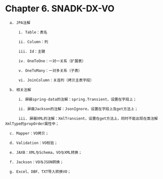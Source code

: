 # Chapter 6. SNADK-DX-VO

      a. JPA注解

          i. Table：表名

          ii. Column：列

          iii. Id：主键

          iv. OneToOne：一对一关系（扩展表）

          v. OneToMany：一对多关系（子表）

          vi. JoinColumn：关连列（拷贝主表字段）

      b. 相关注解

          i. 屏蔽spring-data的注解：spring.Transient，设置在字段上；

          ii. 屏蔽Jackson的注解：JsonIgnore，设置在字段上及get方法上；

          iii. 屏蔽XML的注解：XmlTransient，设置在get方法上，同时不能出现在类注解XmlType的propOrder属性中；

      c. Mapper：VO拷贝；

      d. Validation：VO校验；

      e. JAXB：XML与Schema，VO与XML转换；

      f. Jackson：VO与JSON转换；

      g. Excel、DBF、TXT导入转换VO；



